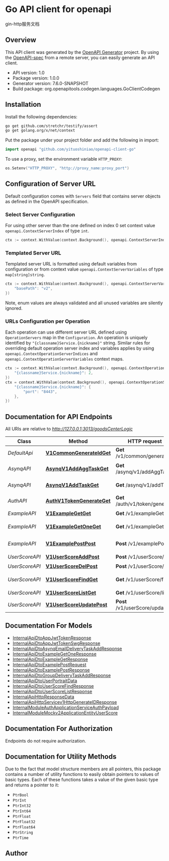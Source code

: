 # Go API client for openapi

gin-http服务文档

## Overview
This API client was generated by the [OpenAPI Generator](https://openapi-generator.tech) project.  By using the [OpenAPI-spec](https://www.openapis.org/) from a remote server, you can easily generate an API client.

- API version: 1.0
- Package version: 1.0.0
- Generator version: 7.6.0-SNAPSHOT
- Build package: org.openapitools.codegen.languages.GoClientCodegen

## Installation

Install the following dependencies:

```sh
go get github.com/stretchr/testify/assert
go get golang.org/x/net/context
```

Put the package under your project folder and add the following in import:

```go
import openapi "github.com/yituoshiniao/openapi-client-go"
```

To use a proxy, set the environment variable `HTTP_PROXY`:

```go
os.Setenv("HTTP_PROXY", "http://proxy_name:proxy_port")
```

## Configuration of Server URL

Default configuration comes with `Servers` field that contains server objects as defined in the OpenAPI specification.

### Select Server Configuration

For using other server than the one defined on index 0 set context value `openapi.ContextServerIndex` of type `int`.

```go
ctx := context.WithValue(context.Background(), openapi.ContextServerIndex, 1)
```

### Templated Server URL

Templated server URL is formatted using default variables from configuration or from context value `openapi.ContextServerVariables` of type `map[string]string`.

```go
ctx := context.WithValue(context.Background(), openapi.ContextServerVariables, map[string]string{
	"basePath": "v2",
})
```

Note, enum values are always validated and all unused variables are silently ignored.

### URLs Configuration per Operation

Each operation can use different server URL defined using `OperationServers` map in the `Configuration`.
An operation is uniquely identified by `"{classname}Service.{nickname}"` string.
Similar rules for overriding default operation server index and variables applies by using `openapi.ContextOperationServerIndices` and `openapi.ContextOperationServerVariables` context maps.

```go
ctx := context.WithValue(context.Background(), openapi.ContextOperationServerIndices, map[string]int{
	"{classname}Service.{nickname}": 2,
})
ctx = context.WithValue(context.Background(), openapi.ContextOperationServerVariables, map[string]map[string]string{
	"{classname}Service.{nickname}": {
		"port": "8443",
	},
})
```

## Documentation for API Endpoints

All URIs are relative to *http://127.0.0.1:3013/goodsCenterLogic*

Class | Method | HTTP request | Description
------------ | ------------- | ------------- | -------------
*DefaultApi* | [**V1CommonGenerateIdGet**](docs/DefaultApi.md#v1commongenerateidget) | **Get** /v1/common/generateId | 雪花ID生成
*AsynqAPI* | [**AsynqV1AddAggTaskGet**](docs/AsynqAPI.md#asynqv1addaggtaskget) | **Get** /asynq/v1/addAggTask | asynq-添加聚合任务
*AsynqAPI* | [**AsynqV1AddTaskGet**](docs/AsynqAPI.md#asynqv1addtaskget) | **Get** /asynq/v1/addTask | asynq-add异步任务
*AuthAPI* | [**AuthV1TokenGenerateGet**](docs/AuthAPI.md#authv1tokengenerateget) | **Get** /auth/v1/token/generate | jwt-token生成及校验
*ExampleAPI* | [**V1ExampleGetGet**](docs/ExampleAPI.md#v1examplegetget) | **Get** /v1/exampleGet | get接口示例
*ExampleAPI* | [**V1ExampleGetOneGet**](docs/ExampleAPI.md#v1examplegetoneget) | **Get** /v1/exampleGetOne | getOne接口示例
*ExampleAPI* | [**V1ExamplePostPost**](docs/ExampleAPI.md#v1examplepostpost) | **Post** /v1/examplePost | post 接口 示例
*UserScoreAPI* | [**V1UserScoreAddPost**](docs/UserScoreAPI.md#v1userscoreaddpost) | **Post** /v1/userScore/add | 添加数据
*UserScoreAPI* | [**V1UserScoreDelPost**](docs/UserScoreAPI.md#v1userscoredelpost) | **Post** /v1/userScore/del | 删除数据
*UserScoreAPI* | [**V1UserScoreFindGet**](docs/UserScoreAPI.md#v1userscorefindget) | **Get** /v1/userScore/find | 查询一条数据
*UserScoreAPI* | [**V1UserScoreListGet**](docs/UserScoreAPI.md#v1userscorelistget) | **Get** /v1/userScore/list | 查询列表
*UserScoreAPI* | [**V1UserScoreUpdatePost**](docs/UserScoreAPI.md#v1userscoreupdatepost) | **Post** /v1/userScore/update | 更新数据


## Documentation For Models

 - [InternalApiDtoAppJwtTokenResponse](docs/InternalApiDtoAppJwtTokenResponse.md)
 - [InternalApiDtoAppJwtTokenSwgResponse](docs/InternalApiDtoAppJwtTokenSwgResponse.md)
 - [InternalApiDtoAsynqEmailDeliveryTaskAddResponse](docs/InternalApiDtoAsynqEmailDeliveryTaskAddResponse.md)
 - [InternalApiDtoExampleGetOneResponse](docs/InternalApiDtoExampleGetOneResponse.md)
 - [InternalApiDtoExampleGetResponse](docs/InternalApiDtoExampleGetResponse.md)
 - [InternalApiDtoExamplePostRequest](docs/InternalApiDtoExamplePostRequest.md)
 - [InternalApiDtoExamplePostResponse](docs/InternalApiDtoExamplePostResponse.md)
 - [InternalApiDtoGroupDeliveryTaskAddResponse](docs/InternalApiDtoGroupDeliveryTaskAddResponse.md)
 - [InternalApiDtoUserPortraitData](docs/InternalApiDtoUserPortraitData.md)
 - [InternalApiDtoUserScoreFindResponse](docs/InternalApiDtoUserScoreFindResponse.md)
 - [InternalApiDtoUserScoreListResponse](docs/InternalApiDtoUserScoreListResponse.md)
 - [InternalApiHttpResponseData](docs/InternalApiHttpResponseData.md)
 - [InternalApiHttpServicev1HttpGenerateIDResponse](docs/InternalApiHttpServicev1HttpGenerateIDResponse.md)
 - [InternalModuleAuthApplicationServiceAuthPayload](docs/InternalModuleAuthApplicationServiceAuthPayload.md)
 - [InternalModuleMockv2ApplicationEntityUserScore](docs/InternalModuleMockv2ApplicationEntityUserScore.md)


## Documentation For Authorization

Endpoints do not require authorization.


## Documentation for Utility Methods

Due to the fact that model structure members are all pointers, this package contains
a number of utility functions to easily obtain pointers to values of basic types.
Each of these functions takes a value of the given basic type and returns a pointer to it:

* `PtrBool`
* `PtrInt`
* `PtrInt32`
* `PtrInt64`
* `PtrFloat`
* `PtrFloat32`
* `PtrFloat64`
* `PtrString`
* `PtrTime`

## Author



